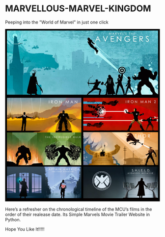 # MARVELLOUS-MARVEL-KINGDOM
Peeping into the "World of Marvel" in just one click

![Marvel](https://github.com/Lipsita-Senapati/MARVELLOUS-MARVEL-KINGDOM/blob/master/Marvels.png)

Here’s a refresher on the chronological timeline of the MCU’s films in the order of their realease date.
Its Simple Marvels Movie Trailer Website in Python.


Hope You Like It!!!!!

